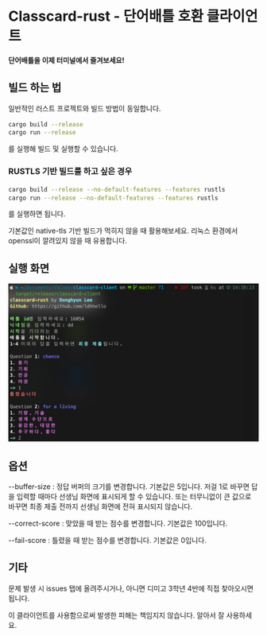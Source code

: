 # Classcard-rust - 단어배틀 호환 클라이언트

#### 단어배틀을 이제 터미널에서 즐겨보세요!

## 빌드 하는 법
일반적인 러스트 프로젝트와 빌드 방법이 동일합니다.
```bash
cargo build --release
cargo run --release
```
를 실행해 빌드 및 실행할 수 있습니다.

### RUSTLS 기반 빌드를 하고 싶은 경우
```bash
cargo build --release --no-default-features --features rustls
cargo run --release --no-default-features --features rustls
```
를 실행하면 됩니다.

기본값인 native-tls 기반 빌드가 먹히지 않을 때 활용해보세요.
리눅스 환경에서 openssl이 깔려있지 않을 때 유용합니다.


## 실행 화면
![예시 이미지](example.png)

## 옵션
--buffer-size : 정답 버퍼의 크기를 변경합니다. 기본값은 5입니다.
저걸 1로 바꾸면 답을 입력할 때마다 선생님 화면에 표시되게 할 수 있습니다.
또는 터무니없이 큰 값으로 바꾸면 최종 제출 전까지 선생님 화면에 전혀 표시되지 않습니다.

--correct-score : 맞았을 때 받는 점수를 변경합니다. 기본값은 100입니다.

--fail-score : 틀렸을 때 받는 점수를 변경합니다. 기본값은 0입니다.

## 기타
문제 발생 시 issues 탭에 올려주시거나, 아니면 디미고 3학년 4반에 직접 찾아오시면 됩니다.

이 클라이언트를 사용함으로써 발생한 피해는 책임지지 않습니다. 알아서 잘 사용하세요.
